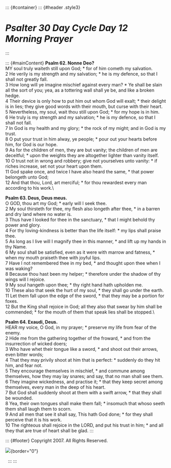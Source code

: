 ::: {#container}
::: {#header .style3}
# *Psalter 30 Day Cycle Day 12 Morning Prayer*
:::

::: {#mainContent}
**Psalm 62. Nonne Deo?**\
MY soul truly waiteth still upon God; \* for of him cometh my
salvation.\
2 He verily is my strength and my salvation; \* he is my defence, so
that I shall not greatly fall.\
3 How long will ye imagine mischief against every man? \* Ye shall be
slain all the sort of you; yea, as a tottering wall shall ye be, and
like a broken hedge.\
4 Their device is only how to put him out whom God will exalt; \* their
delight is in lies; they give good words with their mouth, but curse
with their heart.\
5 Nevertheless, my soul, wait thou still upon God; \* for my hope is in
him.\
6 He truly is my strength and my salvation; \* he is my defence, so that
I shall not fall.\
7 In God is my health and my glory; \* the rock of my might; and in God
is my trust.\
8 O put your trust in him alway, ye people; \* pour out your hearts
before him, for God is our hope.\
9 As for the children of men, they are but vanity; the children of men
are deceitful; \* upon the weights they are altogether lighter than
vanity itself.\
10 O trust not in wrong and robbery; give not yourselves unto vanity: \*
if riches increase, set not your heart upon them.\
11 God spake once, and twice I have also heard the same, \* that power
belongeth unto God;\
12 And that thou, Lord, art merciful; \* for thou rewardest every man
according to his work.\

**Psalm 63. Deus, Deus meus.**\
O GOD, thou art my God; \* early will I seek thee.\
2 My soul thirsteth for thee, my flesh also longeth after thee, \* in a
barren and dry land where no water is.\
3 Thus have I looked for thee in the sanctuary, \* that I might behold
thy power and glory.\
4 For thy loving-kindness is better than the life itself: \* my lips
shall praise thee.\
5 As long as I live will I magnify thee in this manner, \* and lift up
my hands in thy Name.\
6 My soul shall be satisfied, even as it were with marrow and fatness,
\* when my mouth praiseth thee with joyful lips.\
7 Have I not remembered thee in my bed, \* and thought upon thee when I
was waking?\
8 Because thou hast been my helper; \* therefore under the shadow of thy
wings will I rejoice.\
9 My soul hangeth upon thee; \* thy right hand hath upholden me.\
10 These also that seek the hurt of my soul, \* they shall go under the
earth.\
11 Let them fall upon the edge of the sword, \* that they may be a
portion for foxes.\
12 But the King shall rejoice in God; all they also that swear by him
shall be commended; \* for the mouth of them that speak lies shall be
stopped.\

**Psalm 64. Exaudi, Deus.**\
HEAR my voice, O God, in my prayer; \* preserve my life from fear of the
enemy.\
2 Hide me from the gathering together of the froward, \* and from the
insurrection of wicked doers;\
3 Who have whet their tongue like a sword, \* and shoot out their
arrows, even bitter words;\
4 That they may privily shoot at him that is perfect: \* suddenly do
they hit him, and fear not.\
5 They encourage themselves in mischief, \* and commune among
themselves, how they may lay snares; and say, that no man shall see
them.\
6 They imagine wickedness, and practise it; \* that they keep secret
among themselves, every man in the deep of his heart.\
7 But God shall suddenly shoot at them with a swift arrow, \* that they
shall be wounded.\
8 Yea, their own tongues shall make them fall; \* insomuch that whoso
seeth them shall laugh them to scorn.\
9 And all men that see it shall say, This hath God done; \* for they
shall perceive that it is his work.\
10 The righteous shall rejoice in the LORD, and put his trust in him; \*
and all they that are true of heart shall be glad.
:::

::: {#footer}
Copyright 2007. All Rights Reserved.

![](http://stats.superstats.com/b/ss/DAVIDMCMANNES/1){border="0"}

 
:::
:::
